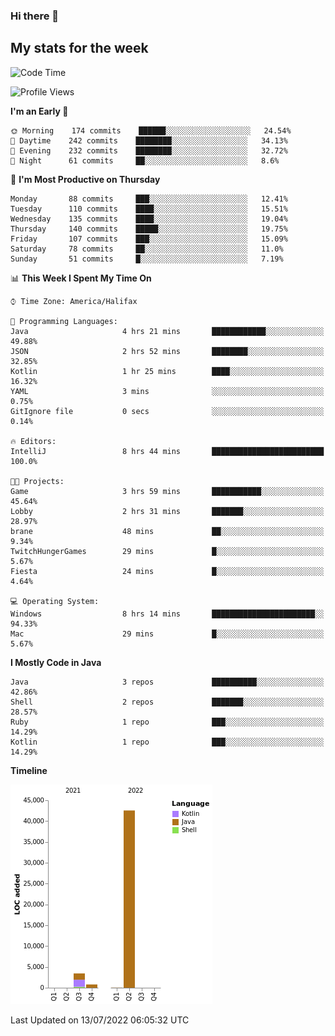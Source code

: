 ### Hi there 👋

## My stats for the week
<!--START_SECTION:waka-->
![Code Time](http://img.shields.io/badge/Code%20Time-310%20hrs%2015%20mins-blue)

![Profile Views](http://img.shields.io/badge/Profile%20Views-0-blue)

**I'm an Early 🐤** 

```text
🌞 Morning    174 commits    ██████░░░░░░░░░░░░░░░░░░░   24.54% 
🌆 Daytime    242 commits    ████████░░░░░░░░░░░░░░░░░   34.13% 
🌃 Evening    232 commits    ████████░░░░░░░░░░░░░░░░░   32.72% 
🌙 Night      61 commits     ██░░░░░░░░░░░░░░░░░░░░░░░   8.6%

```
📅 **I'm Most Productive on Thursday** 

```text
Monday       88 commits     ███░░░░░░░░░░░░░░░░░░░░░░   12.41% 
Tuesday      110 commits    ████░░░░░░░░░░░░░░░░░░░░░   15.51% 
Wednesday    135 commits    ████░░░░░░░░░░░░░░░░░░░░░   19.04% 
Thursday     140 commits    █████░░░░░░░░░░░░░░░░░░░░   19.75% 
Friday       107 commits    ███░░░░░░░░░░░░░░░░░░░░░░   15.09% 
Saturday     78 commits     ██░░░░░░░░░░░░░░░░░░░░░░░   11.0% 
Sunday       51 commits     █░░░░░░░░░░░░░░░░░░░░░░░░   7.19%

```


📊 **This Week I Spent My Time On** 

```text
⌚︎ Time Zone: America/Halifax

💬 Programming Languages: 
Java                     4 hrs 21 mins       ████████████░░░░░░░░░░░░░   49.88% 
JSON                     2 hrs 52 mins       ████████░░░░░░░░░░░░░░░░░   32.85% 
Kotlin                   1 hr 25 mins        ████░░░░░░░░░░░░░░░░░░░░░   16.32% 
YAML                     3 mins              ░░░░░░░░░░░░░░░░░░░░░░░░░   0.75% 
GitIgnore file           0 secs              ░░░░░░░░░░░░░░░░░░░░░░░░░   0.14%

🔥 Editors: 
IntelliJ                 8 hrs 44 mins       █████████████████████████   100.0%

🐱‍💻 Projects: 
Game                     3 hrs 59 mins       ███████████░░░░░░░░░░░░░░   45.64% 
Lobby                    2 hrs 31 mins       ███████░░░░░░░░░░░░░░░░░░   28.97% 
brane                    48 mins             ██░░░░░░░░░░░░░░░░░░░░░░░   9.34% 
TwitchHungerGames        29 mins             █░░░░░░░░░░░░░░░░░░░░░░░░   5.67% 
Fiesta                   24 mins             █░░░░░░░░░░░░░░░░░░░░░░░░   4.64%

💻 Operating System: 
Windows                  8 hrs 14 mins       ███████████████████████░░   94.33% 
Mac                      29 mins             █░░░░░░░░░░░░░░░░░░░░░░░░   5.67%

```

**I Mostly Code in Java** 

```text
Java                     3 repos             ██████████░░░░░░░░░░░░░░░   42.86% 
Shell                    2 repos             ███████░░░░░░░░░░░░░░░░░░   28.57% 
Ruby                     1 repo              ███░░░░░░░░░░░░░░░░░░░░░░   14.29% 
Kotlin                   1 repo              ███░░░░░░░░░░░░░░░░░░░░░░   14.29%

```


**Timeline**

![Chart not found](https://raw.githubusercontent.com/lyndseyy/lyndseyy/main/charts/bar_graph.png) 


 Last Updated on 13/07/2022 06:05:32 UTC
<!--END_SECTION:waka-->